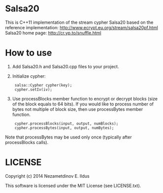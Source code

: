 Salsa20
=======

This is C++11 implementation of the stream cypher Salsa20 based on the reference implementation: http://www.ecrypt.eu.org/stream/salsa20pf.html
Salsa20 home page: http://cr.yp.to/snuffle.html

How to use
==========

1. Add Salsa20.h and Salsa20.cpp files to your project.
2. Initialize cypher:

        salsa::Cypher cypher(key);
        cypher.setIv(iv);

3. Use processBlocks member function to encrypt or decrypt blocks (size of the block equals to 64 bits).
   If you would like to process number of bytes not multiple of block size, then use processBytes member function.

        cypher.processBlocks(input, output, numBlocks);
        cypher.processBytes(input, output, numBytes);

Note that processBytes may be used only once (typically after processBlocks calls).

LICENSE
=======
Copyright (c) 2014 Nezametdinov E. Ildus

This software is licensed under the MIT License (see LICENSE.txt).
